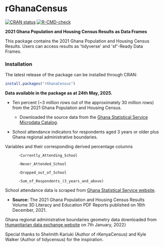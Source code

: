 # rGhanaCensus

<!-- badges: start -->

[![CRAN status](https://www.r-pkg.org/badges/version/rGhanaCensus)](https://CRAN.R-project.org/package=rGhanaCensus) [![R-CMD-check](https://github.com/ktemadarko/rGhanaCensus/actions/workflows/R-CMD-check.yaml/badge.svg)](https://github.com/ktemadarko/rGhanaCensus/actions/workflows/R-CMD-check.yaml)

<!-- badges: end -->

**2021 Ghana Population and Housing Census Results as Data Frames**

This package contains the 2021 Ghana Population and Housing Census Results. Users can access results as 'tidyverse' and 'sf'-Ready Data Frames.

### Installation

The latest release of the package can be installed through CRAN:

``` r
install.packages("rGhanaCensus")
```

**Data available in the package as at 24th May, 2025.**

-   Ten percent (\~3 million rows out of the approximately 30 million rows) from the 2021 Ghana Population and Housing Census.

    -   Downloaded the source data from the [Ghana Statistical Service Microdata Catalog](https://microdata.statsghana.gov.gh/index.php/catalog/110/get-microdata "Ghana Statistical Service Microdata Catalog").

-   School attendance indicators for respondents aged 3 years or older plus Ghana regional administrative boundaries.

Variables and their corresponding derived percentage columns

```         
      -Currently_Attending_School
      
      -Never_Attended_School
      
      -Dropped_out_of_School
      
      -Sum_of_Respondents_(3_years_and_above)
```

School attendance data is scraped from [Ghana Statistical Service website](https://statsghana.gov.gh/ "Ghana Statistical Service website").

-   **Source:** The 2021 Ghana Population and Housing Census Results Volume 3D Literacy and Education PDF Reports published on 16th December, 2021.

Ghana regional administrative boundaries geometry data downloaded from [Humanitarian data exchange website](https://data.humdata.org:443/dataset/cod-ab-gha "Humanitarian data exchange website") on 7th January, 2022}

Special thanks to Shelmith Kariuki (Author of rKenyaCensus) and Kyle Walker (Author of tidycensus) for the inspiration.
